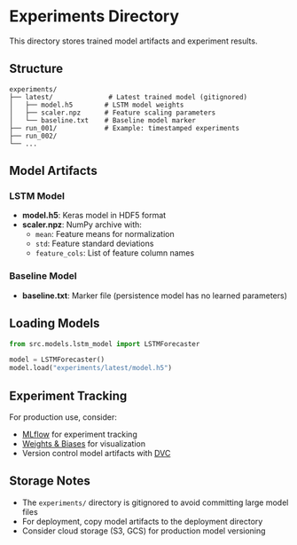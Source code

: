 # Experiments Directory

This directory stores trained model artifacts and experiment results.

## Structure

```
experiments/
├── latest/              # Latest trained model (gitignored)
│   ├── model.h5        # LSTM model weights
│   ├── scaler.npz      # Feature scaling parameters
│   └── baseline.txt    # Baseline model marker
├── run_001/            # Example: timestamped experiments
├── run_002/
└── ...
```

## Model Artifacts

### LSTM Model

- **model.h5**: Keras model in HDF5 format
- **scaler.npz**: NumPy archive with:
  - `mean`: Feature means for normalization
  - `std`: Feature standard deviations
  - `feature_cols`: List of feature column names

### Baseline Model

- **baseline.txt**: Marker file (persistence model has no learned parameters)

## Loading Models

```python
from src.models.lstm_model import LSTMForecaster

model = LSTMForecaster()
model.load("experiments/latest/model.h5")
```

## Experiment Tracking

For production use, consider:

- [MLflow](https://mlflow.org/) for experiment tracking
- [Weights & Biases](https://wandb.ai/) for visualization
- Version control model artifacts with [DVC](https://dvc.org/)

## Storage Notes

- The `experiments/` directory is gitignored to avoid committing large model files
- For deployment, copy model artifacts to the deployment directory
- Consider cloud storage (S3, GCS) for production model versioning
